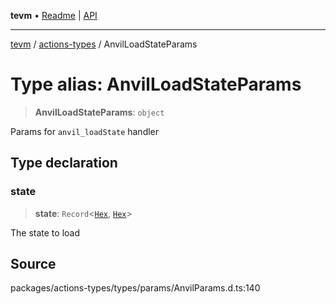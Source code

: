 **tevm** • [Readme](../../README.md) \| [API](../../modules.md)

***

[tevm](../../README.md) / [actions-types](../README.md) / AnvilLoadStateParams

# Type alias: AnvilLoadStateParams

> **AnvilLoadStateParams**: `object`

Params for `anvil_loadState` handler

## Type declaration

### state

> **state**: `Record`\<[`Hex`](Hex.md), [`Hex`](Hex.md)\>

The state to load

## Source

packages/actions-types/types/params/AnvilParams.d.ts:140
